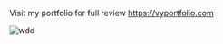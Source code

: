 Visit my portfolio for full review https://vyportfolio.com

![wdd](https://github.com/user-attachments/assets/110d1f81-193a-4a95-934d-4589f4cb1556)
